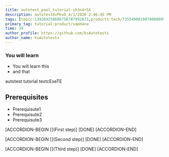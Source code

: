 ```yaml
---
title: autotest_pool_tutorial-zh3n4r5X
description: autotest8vPkvD_4/1/2020 2:46:45 PM
tags: [topic:139269250608756787992873,products:tech/73554900100700000996,tutorial:experience/advanced]
primary_tag: tutorial:product/sapHana
time: 34
author_profile: https://github.com/ksAutotests
author_name: ksAutotests
---
```

### You will learn
- You will learn this
- and that

autotest tutorial textcEseTE

## Prerequisites
- Prerequisute1
- Prerequisute2
- Prerequisute3

[ACCORDION-BEGIN [](First step)]
[DONE]
[ACCORDION-END]

[ACCORDION-BEGIN [](Second step)]
[DONE]
[ACCORDION-END]

[ACCORDION-BEGIN [](Third step)]
[DONE]
[ACCORDION-END]

